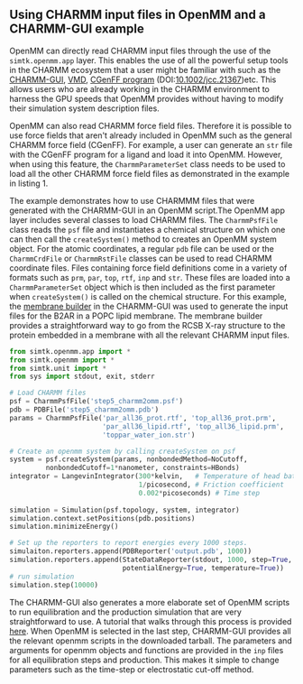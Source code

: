 Using CHARMM input files in OpenMM and a CHARMM-GUI example
-----------------------------------------------------------

OpenMM can directly read CHARMM input files through the use of the `simtk.openmm.app` layer. This enables the use of all 
the powerful setup tools in the CHARMM ecosystem that a user might be familiar with such as the [CHARMM-GUI](http://onlinelibrary.wiley.com/doi/10.1002/jcc.20945/abstract), [VMD](http://www.sciencedirect.com/science/article/pii/0263785596000185?via%3Dihub), [CGenFF program](https://cgenff.paramchem.org/)
(DOI:[10.1002/jcc.21367](http://onlinelibrary.wiley.com/doi/10.1002/jcc.21367/abstract))etc. This allows users who are 
already working in the CHARMM environment to harness the GPU speeds that OpenMM provides without having to modify their 
simulation system description files. 


OpenMM can also read CHARMM force field files. Therefore it is possible to use force fields that aren't already included 
in OpenMM such as the general CHARMM force field (CGenFF). For example, a user can generate an `str` file with the CGenFF program
for a ligand and load it into OpenMM. However, when using this feature, the `CharmmParameterSet` class needs to be used to 
load all the other CHARMM force field files as demonstrated in the example in listing 1. 


The example demonstrates how to use CHARMMM files that were generated with the CHARMM-GUI in an OpenMM script.The OpenMM app layer includes several
classes to load CHARMM files. The `CharmmPsfFile` class reads the `psf` file and instantiates a chemical structure on 
which one can then call the `createSystem()` method to creates an OpenMM system object. For the atomic coordinates, a 
regular `pdb` file can be used or the `CharmmCrdFile` or `CharmmRstFile` classes can be used to read CHARMM coordinate 
files. Files containing force field definitions come in a variety of formats such as `prm`, `par`, `top`, `rtf`, `inp` 
and `str`. These files are loaded into a `CharmmParameterSet` object which is then included as the first parameter when 
`createSystem()` is called on the chemical structure. For this example, the [membrane builder](http://dx.doi.org/10.1371/journal.pone.0000880) in the CHARMM-GUI was used
to generate the input files for the B2AR in a POPC lipid membrane. The membrane builder provides a straightforward way 
to go from the RCSB X-ray structure to the protein embedded in a membrane with all the relevant CHARMM input 
files.

```python
from simtk.openmm.app import *
from simtk.openmm import *
from simtk.unit import *
from sys import stdout, exit, stderr

# Load CHARMM files
psf = CharmmPsfFile('step5_charmm2omm.psf')
pdb = PDBFile('step5_charmm2omm.pdb')
params = CharmmPsfFile('par_all36_prot.rtf', 'top_all36_prot.prm',
                       'par_all36_lipid.rtf', 'top_all36_lipid.prm',
                       'toppar_water_ion.str')

# Create an openmm system by calling createSystem on psf
system = psf.createSystem(params, nonbondedMethod=NoCutoff,
         nonbondedCutoff=1*nanometer, constraints=HBonds)
integrator = LangevinIntegrator(300*kelvin,   # Temperature of head bath
                                1/picosecond, # Friction coefficient
                                0.002*picoseconds) # Time step
                     
simulation = Simulation(psf.topology, system, integrator)
simulation.context.setPositions(pdb.positions)
simulation.minimizeEnergy()

# Set up the reporters to report energies every 1000 steps.
simulaiton.reporters.append(PDBReporter('output.pdb', 1000))
simulation.reporters.append(StateDataReporter(stdout, 1000, step=True,
                            potentialEnergy=True, temperature=True))
# run simulation
simulation.step(10000)

```

The CHARMM-GUI also generates a more elaborate set of OpenMM scripts to run equilibration and the production simulation
that are very straightforward to use. A tutorial that walks through this process is provided [here](https://github.com/ChayaSt/openmm7tutorials/tree/master/b2ar_membrane). 
When OpenMM is selected in the last step, CHARMM-GUI provides all the 
relevant openmm scripts in the downloaded tarball. The parameters and 
arguments for openmm objects and functions are provided in the `inp` 
files for all equilibration steps and production. This makes it simple 
to change parameters such as the time-step or electrostatic cut-off method. 